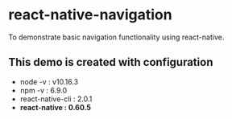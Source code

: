 # react-native-navigation

To demonstrate basic navigation functionality using react-native.

## This demo is created with configuration
- node -v : v10.16.3
- npm -v : 6.9.0
- react-native-cli : 2.0.1
- **react-native : 0.60.5**
